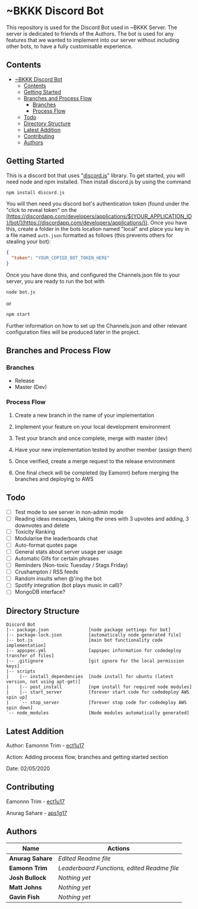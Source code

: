 # ~BKKK Discord Bot

This repository is used for the Discord Bot used in ~BKKK Server. The server is dedicated to friends of the Authors. The bot is used for any features that we wanted to implement into our server without including other bots, to have a fully customisable experience.

## Contents

- [~BKKK Discord Bot](#bkkk-discord-bot)
  - [Contents](#contents)
  - [Getting Started](#getting-started)
  - [Branches and Process Flow](#branches-and-process-flow)
    - [Branches](#branches)
    - [Process Flow](#process-flow)
  - [Todo](#todo)
  - [Directory Structure](#directory-structure)
  - [Latest Addition](#latest-addition)
  - [Contributing](#contributing)
  - [Authors](#authors)

## Getting Started

This is a discord bot that uses "[discord.js](https://discord.js.org/#/)" library. To get started, you will need node and npm installed. Then install discord.js by using the command

```bash
npm install discord.js
```

You will then need you discord bot's authentication token (found under the "click to reveal token" on the [https://discordapp.com/developers/applications/${YOUR_APPLICATION_ID}/bot/](https://discordapp.com/developers/applications/)). Once you have this, create a folder in the bots location named "local" and place you key in a file named `auth.json` formatted as follows (this prevents others for stealing your bot):

```json
{
  "token": "YOUR_COPIED_BOT_TOKEN_HERE"
}
```

Once you have done this, and configured the Channels.json file to your server, you are ready to run the bot with

```bash
node bot.js
```

or

```bash
npm start
```

Further information on how to set up the Channels.json and other relevant configuration files will be produced later in the project.

## Branches and Process Flow

### Branches

- Release
- Master (Dev)

### Process Flow

1. Create a new branch in the name of your implementation

2. Implement your feature on your local development environment

3. Test your branch and once complete, merge with master (dev)

4. Have your new implementation tested by another member (assign them)

5. Once verified, create a merge request to the release environment

6. One final check will be completed (by Eamonn) before merging the branches and deploying to AWS

## Todo

- [ ] Test mode to see server in non-admin mode
- [ ] Reading ideas messages, taking the ones with 3 upvotes and adding, 3 downvotes and delete
- [ ] Toxicity Ranking
- [ ] Modularise the leaderboards chat
- [ ] Auto-format quotes page
- [ ] General stats about server usage per usage
- [ ] Automatic Gifs for certain phrases
- [ ] Reminders (Non-toxic Tuesday / Stags Friday)
- [ ] Crushampton / RSS feeds
- [ ] Random insults when @'ing the bot
- [ ] Spotify integration (bot plays music in call)?
- [ ] MongoDB interface?

## Directory Structure

```notepad
Discord Bot
|-- package.json               [node package settings for bot]
|-- package-lock.json          [automatically node generated file]
|-- bot.js                     [main bot functionality code implementation]
|-- appspec.yml                [appspec information for codedeploy transfer of files]
|-- .gitignore                 [git ignore for the local permission keys]
|-- scripts
|    |-- install_dependencies  [node install for ubuntu (latest version, not using apt-get)]
|    |-- post_install          [npm install for required node modules]
|    |-- start_server          [forever start code for codedeploy AWS spin up]
|    `-- stop_server           [forever stop code for codedeploy AWS spin down]
`-- node_modules               [Node modules automatically generated]
```

## Latest Addition

Author: Eamonnn Trim  - [ect1u17](mailto:ect1u17@soton.ac.uk)

Action: Adding process flow, branches and getting started section

Date: 02/05/2020

## Contributing

Eamonnn Trim  - [ect1u17](mailto:ect1u17@soton.ac.uk)

Anurag Sahare - [aps1g17](mailto:aps1g17@soton.ac.uk)

## Authors

Name | Actions
--- | ---
**Anurag Sahare** | *Edited Readme file*
**Eamonn Trim** | *Leaderboard Functions, edited Readme file*
**Josh Bullock** | *Nothing yet*
**Matt Johns** | *Nothing yet*
**Gavin Fish** | *Nothing yet*
